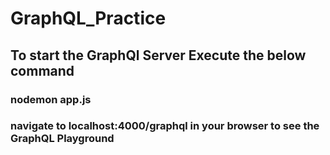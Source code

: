 # GraphQL_Practice
## To start the GraphQl Server Execute the below command

### nodemon app.js

### navigate to localhost:4000/graphql in your browser to see the GraphQL Playground
